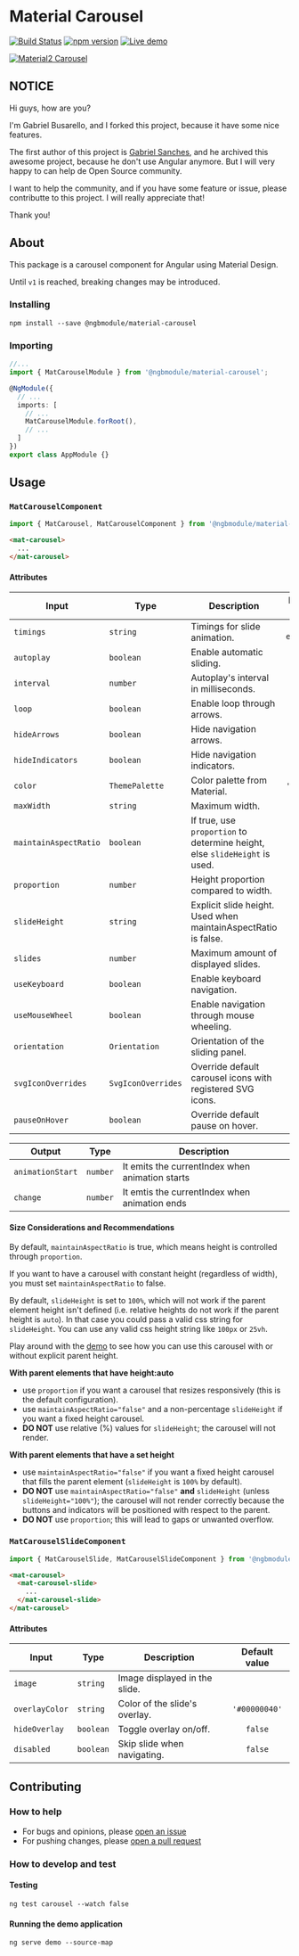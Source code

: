 # Material Carousel
[![Build Status](https://travis-ci.org/rscherer/material2-carousel.svg?branch=master)](https://travis-ci.org/rscherer/material2-carousel)
[![npm version](https://badge.fury.io/js/%40ngbmodule%2Fmaterial-carousel.svg)](https://badge.fury.io/js/%40ngbmodule%2Fmaterial-carousel)
[![Live demo](https://img.shields.io/badge/demo-blue.svg)](https://rscherer.github.io/material2-carousel/)

[![Material2 Carousel](./projects/demo/src/assets/Biglogo.png)](https://github.com/rscherer/material2-carousel)

## NOTICE
Hi guys, how are you?

I'm Gabriel Busarello, and I forked this project, because it have some nice features.

The first author of this project is [Gabriel Sanches](https://github.com/gbrlsnchs), and he archived this awesome project, because he don't use Angular anymore. But I will very happy to can help de Open Source community.

I want to help the community, and if you have some feature or issue, please contributte to this project. I will really appreciate that!

Thank you!

## About
This package is a carousel component for Angular using Material Design.

Until `v1` is reached, breaking changes may be introduced.

### Installing
`npm install --save @ngbmodule/material-carousel`

### Importing
```typescript
//...
import { MatCarouselModule } from '@ngbmodule/material-carousel';

@NgModule({
  // ...
  imports: [
    // ...
    MatCarouselModule.forRoot(),
    // ...
  ]
})
export class AppModule {}
```

## Usage
### `MatCarouselComponent`
```typescript
import { MatCarousel, MatCarouselComponent } from '@ngbmodule/material-carousel';
```
```html
<mat-carousel>
  ...
</mat-carousel>
```
#### Attributes
| Input                 |  Type              | Description                                                                | Default value     |
| --------------------- | ------------------ | -------------------------------------------------------------------------- | :---------------: |
| `timings`             | `string`           | Timings for slide animation.                                               | `'250ms ease-in'` |
| `autoplay`            | `boolean`          | Enable automatic sliding.                                                  | `true`            |
| `interval`            | `number`           | Autoplay's interval in milliseconds.                                       | `5000`            |
| `loop`                | `boolean`          | Enable loop through arrows.                                                | `true`            |
| `hideArrows`          | `boolean`          | Hide navigation arrows.                                                    | `true`            |
| `hideIndicators`      | `boolean`          | Hide navigation indicators.                                                | `true`            |
| `color`               | `ThemePalette`     | Color palette from Material.                                               | `'accent'`        |
| `maxWidth`            | `string`           | Maximum width.                                                             | `'auto'`          |
| `maintainAspectRatio` | `boolean`          | If true, use `proportion` to determine height, else `slideHeight` is used. | `true`            |
| `proportion`          | `number`           | Height proportion compared to width.                                       | `25`              |
| `slideHeight`         | `string`           | Explicit slide height. Used when maintainAspectRatio is false.             | `'100%'`          |
| `slides`              | `number`           | Maximum amount of displayed slides.                                        |                   |
| `useKeyboard`         | `boolean`          | Enable keyboard navigation.                                                | `false`           |
| `useMouseWheel`       | `boolean`          | Enable navigation through mouse wheeling.                                  | `false`           |
| `orientation`         | `Orientation`      | Orientation of the sliding panel.                                          | `'ltr'`           |
| `svgIconOverrides`    | `SvgIconOverrides` | Override default carousel icons with registered SVG icons.                 |                   |
| `pauseOnHover`        | `boolean`          | Override default pause on hover.                                           | `true`            |


| Output                |  Type              | Description                                                                |
| --------------------- | ------------------ | -------------------------------------------------------------------------- |
| `animationStart`      | `number`           | It emits the currentIndex when animation starts                            |
| `change`              | `number`           | It emtis the currentIndex when animation ends                              |


#### Size Considerations and Recommendations
By default, `maintainAspectRatio` is true, which means height is controlled through `proportion`.

If you want to have a carousel with constant height (regardless of width), you must set `maintainAspectRatio` to false.

By default, `slideHeight` is set to `100%`, which will not work if the parent element height isn't defined (i.e. relative heights do not work if the parent height is `auto`). In that case you could pass a valid css string for `slideHeight`. You can use any valid css height string like `100px` or `25vh`.

Play around with the [demo](https://rscherer.github.io/material2-carousel/) to see how you can use this carousel with or without explicit parent height.

**With parent elements that have height:auto**
* use `proportion` if you want a carousel that resizes responsively (this is the default configuration).
* use `maintainAspectRatio="false"` and a non-percentage `slideHeight` if you want a fixed height carousel.
* **DO NOT** use relative (%) values for `slideHeight`; the carousel will not render.

**With parent elements that have a set height**
* use `maintainAspectRatio="false"` if you want a fixed height carousel that fills the parent element (`slideHeight` is `100%` by default).
* **DO NOT** use `maintainAspectRatio="false"` **and** `slideHeight` (unless `slideHeight="100%"`); the carousel will not render correctly because the buttons and indicators will be positioned with respect to the parent.
* **DO NOT** use `proportion`; this will lead to gaps or unwanted overflow.

### `MatCarouselSlideComponent`
```typescript
import { MatCarouselSlide, MatCarouselSlideComponent } from '@ngbmodule/material-carousel';
```
```html
<mat-carousel>
  <mat-carousel-slide>
    ...
  </mat-carousel-slide>
</mat-carousel>
```
#### Attributes
| Input          | Type      | Description                   | Default value |
| -------------- | --------- | ----------------------------- | :-----------: |
| `image`        | `string`  | Image displayed in the slide. |               |
| `overlayColor` | `string`  | Color of the slide's overlay. | `'#00000040'` |
| `hideOverlay`  | `boolean` | Toggle overlay on/off.        | `false`       |
| `disabled`     | `boolean` | Skip slide when navigating.   | `false`       |

## Contributing
### How to help
- For bugs and opinions, please [open an issue](https://github.com/rscherer/material2-carousel/issues/new)
- For pushing changes, please [open a pull request](https://github.com/rscherer/material2-carousel/compare)

### How to develop and test
#### Testing
`ng test carousel --watch false`
#### Running the demo application
`ng serve demo --source-map`
